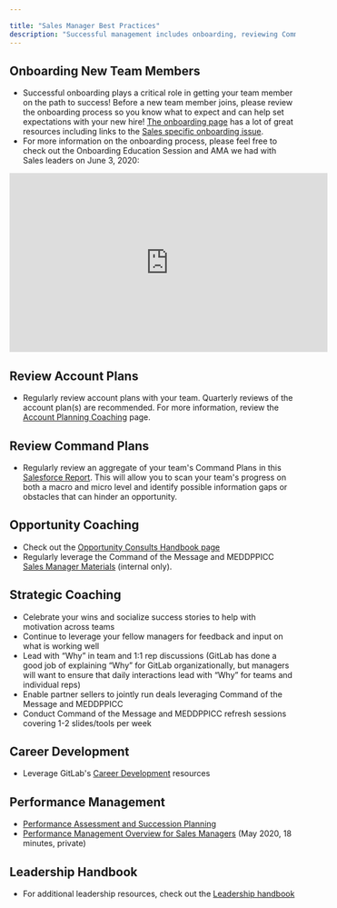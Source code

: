 ```yaml
---

title: "Sales Manager Best Practices"
description: "Successful management includes onboarding, reviewing Command Plans, opportunity coaching, strategic coaching, career development and performance management"
---
```









## Onboarding New Team Members
- Successful onboarding plays a critical role in getting your team member on the path to success! Before a new team member joins, please review the onboarding process so you know what to expect and can help set expectations with your new hire! [The onboarding page](/handbook/people-group/general-onboarding/) has a lot of great resources including links to the [Sales specific onboarding issue](/handbook/people-group/general-onboarding/#role-specific-templates).
- For more information on the onboarding process, please feel free to check out the Onboarding Education Session and AMA we had with Sales leaders on June 3, 2020:

<!-- blank line -->
<iframe width="560" height="315" src="https://www.youtube.com/embed/hambdfyj0xU" frameborder="0" allow="accelerometer; autoplay; encrypted-media; gyroscope; picture-in-picture" allowfullscreen></iframe>
<!-- blank line -->


## Review Account Plans

- Regularly review account plans with your team. Quarterly reviews of the account plan(s) are recommended. For more information, review the [Account Planning Coaching](/handbook/sales/account-planning/coaching/) page.  


## Review Command Plans

- Regularly review an aggregate of your team's Command Plans in this [Salesforce Report](https://gitlab.my.salesforce.com/00O4M000004e1dZ). This will allow you to scan your team's progress on both a macro and micro level and identify possible information gaps or obstacles that can hinder an opportunity.

## Opportunity Coaching

- Check out the [Opportunity Consults Handbook page](/handbook/sales/command-of-the-message/opportunity-consults)
- Regularly leverage the Command of the Message and MEDDPPICC [Sales Manager Materials](https://internal.gitlab.com/handbook/sales/command-of-the-message/sales-manager-materials/) (internal only).

## Strategic Coaching

- Celebrate your wins and socialize success stories to help with motivation across teams
- Continue to leverage your fellow managers for feedback and input on what is working well
- Lead with “Why” in team and 1:1 rep discussions (GitLab has done a good job of explaining “Why” for GitLab organizationally, but managers will want to ensure that daily interactions lead with “Why” for teams and individual reps)
- Enable partner sellers to jointly run deals leveraging Command of the Message and MEDDPPICC
- Conduct Command of the Message and MEDDPPICC refresh sessions covering 1-2 slides/tools per week

## Career Development

- Leverage GitLab's [Career Development](/handbook/people-group/learning-and-development/career-development/) resources

## Performance Management

- [Performance Assessment and Succession Planning](/handbook/people-group/talent-assessment/)
- [Performance Management Overview for Sales Managers](https://youtu.be/mIPFhq0Th1w) (May 2020, 18 minutes, private)

## Leadership Handbook
- For additional leadership resources, check out the [Leadership handbook](/handbook/leadership/)


